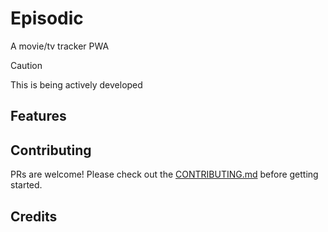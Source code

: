 # Episodic
A movie/tv tracker PWA
>[!CAUTION]
> This is being actively developed

## Features

## Contributing
PRs are welcome! Please check out the [CONTRIBUTING.md](CONTRIBUTING.md) before
getting started.

## Credits
